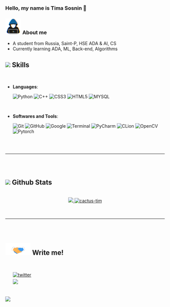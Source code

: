 ### Hello, my name is Tima Sosnin 👋

### <picture><img src = "https://github.com/0xAbdulKhalid/0xAbdulKhalid/raw/main/assets/mdImages/about_me.gif" width = 50px></picture> **About me**

- A student from Russia, Saint-P, HSE ADA & AI, CS
- Currently learning ADA, ML, Back-end, Algorithms


## <img src="https://media2.giphy.com/media/QssGEmpkyEOhBCb7e1/giphy.gif?cid=ecf05e47a0n3gi1bfqntqmob8g9aid1oyj2wr3ds3mg700bl&rid=giphy.gif" width ="25"><b> Skills</b>
<br>

<p align="center">

- **Languages**:
    
    ![Python](https://img.shields.io/badge/Python%20-%2314354C.svg?style=for-the-badge&logo=python&logoColor=white)
    ![C++](https://img.shields.io/badge/C++%20-%2300599C.svg?style=for-the-badge&logo=c%2B%2B&logoColor=white)
    ![CSS3](https://img.shields.io/badge/CSS%20-%231572B6.svg?style=for-the-badge&logo=css3&logoColor=white)
    ![HTML5](https://img.shields.io/badge/HTML5%20-%234184F4.svg?style=for-the-badge&logo=html5&logoColor=white)
    ![MYSQL](https://img.shields.io/badge/MYSQL-skyblue?style=for-the-badge&logo=mysql&logoColor=black)

<br>

- **Softwares and Tools**:

    ![Git](https://img.shields.io/badge/git-%23F05033.svg?style=for-the-badge&logo=git&logoColor=white)
    ![GitHub](https://img.shields.io/badge/github-%23121011.svg?style=for-the-badge&logo=github&logoColor=white)
    ![Google](https://img.shields.io/badge/google-goldenrod?style=for-the-badge&logo=google&logoColor=white)
    ![Terminal](https://img.shields.io/badge/Terminal-%23054020?style=for-the-badge&logo=gnu-bash&logoColor=white)
    ![PyCharm](https://img.shields.io/badge/Pycharm-darkgreen.svg?style=for-the-badge&logo=pycharm&logoColor=white)
    ![CLion](https://img.shields.io/badge/CLion-forestgreen?style=for-the-badge&logo=clion&logoColor=white)
    ![OpenCV](https://img.shields.io/badge/OpenCv-yellow?style=for-the-badge&logo=opencv&logoColor=white)
    ![Pytorch](https://img.shields.io/badge/PyTorch-salmon?style=for-the-badge&logo=pytorch&logoColor=white)

</p>

<br>
<br>

---
<br>
<br>


## <img src="https://media.giphy.com/media/iY8CRBdQXODJSCERIr/giphy.gif" width="35"><b> Github Stats </b>
<br>

<div align="center">

<a href="https://github.com/cactus-tim/">
  <img src="https://github-readme-stats.vercel.app/api?username=cactustim&include_all_commits=true&count_private=true&show_icons=true&line_height=20&title_color=7A7ADB&icon_color=2234AE&text_color=D3D3D3&bg_color=0,000000,130F40" width="450"/>
  <img src="https://github-readme-stats.vercel.app/api/top-langs?username=cactustim&show_icons=true&locale=en&layout=compact&line_height=20&title_color=7A7ADB&icon_color=2234AE&text_color=D3D3D3&bg_color=0,000000,130F40" width="420"  alt="cactus-tim"/>

</a>
</div>

<br>
<br>

---
<br>
<br>

## <img src="https://github.com/0xAbdulKhalid/0xAbdulKhalid/raw/main/assets/mdImages/handshake.gif" width ="80"><b> Write me!</b>
<br>
<div align='left'>

<ul>


<a href="https://t.me/If9090" target="_blank">
<img src="https://img.shields.io/badge/telegram:  If9090-%2300acee.svg?color=1DA1F2&style=for-the-badge&logo=telegram&logoColor=white" alt=twitter style="margin-bottom: 5px;"/>
</a>

<br>

<a href="mailto:tim.sosnin@gmail.com" target="_blank">
<img src="https://img.shields.io/badge/gmail:  tim.sosnin-%23EA4335.svg?style=for-the-badge&logo=gmail&logoColor=white" t=mail style="margin-bottom: 5px;" />
</a>

</ul>
</div>

<br>
<img src="https://user-images.githubusercontent.com/73097560/115834477-dbab4500-a447-11eb-908a-139a6edaec5c.gif">
<br>
<br>

